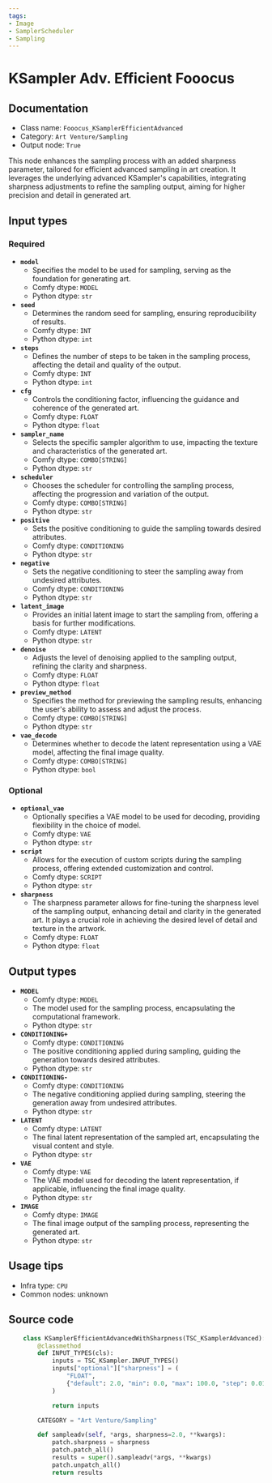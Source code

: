 ```yaml
---
tags:
- Image
- SamplerScheduler
- Sampling
---
```


# KSampler Adv. Efficient Fooocus
## Documentation
- Class name: `Fooocus_KSamplerEfficientAdvanced`
- Category: `Art Venture/Sampling`
- Output node: `True`

This node enhances the sampling process with an added sharpness parameter, tailored for efficient advanced sampling in art creation. It leverages the underlying advanced KSampler's capabilities, integrating sharpness adjustments to refine the sampling output, aiming for higher precision and detail in generated art.
## Input types
### Required
- **`model`**
    - Specifies the model to be used for sampling, serving as the foundation for generating art.
    - Comfy dtype: `MODEL`
    - Python dtype: `str`
- **`seed`**
    - Determines the random seed for sampling, ensuring reproducibility of results.
    - Comfy dtype: `INT`
    - Python dtype: `int`
- **`steps`**
    - Defines the number of steps to be taken in the sampling process, affecting the detail and quality of the output.
    - Comfy dtype: `INT`
    - Python dtype: `int`
- **`cfg`**
    - Controls the conditioning factor, influencing the guidance and coherence of the generated art.
    - Comfy dtype: `FLOAT`
    - Python dtype: `float`
- **`sampler_name`**
    - Selects the specific sampler algorithm to use, impacting the texture and characteristics of the generated art.
    - Comfy dtype: `COMBO[STRING]`
    - Python dtype: `str`
- **`scheduler`**
    - Chooses the scheduler for controlling the sampling process, affecting the progression and variation of the output.
    - Comfy dtype: `COMBO[STRING]`
    - Python dtype: `str`
- **`positive`**
    - Sets the positive conditioning to guide the sampling towards desired attributes.
    - Comfy dtype: `CONDITIONING`
    - Python dtype: `str`
- **`negative`**
    - Sets the negative conditioning to steer the sampling away from undesired attributes.
    - Comfy dtype: `CONDITIONING`
    - Python dtype: `str`
- **`latent_image`**
    - Provides an initial latent image to start the sampling from, offering a basis for further modifications.
    - Comfy dtype: `LATENT`
    - Python dtype: `str`
- **`denoise`**
    - Adjusts the level of denoising applied to the sampling output, refining the clarity and sharpness.
    - Comfy dtype: `FLOAT`
    - Python dtype: `float`
- **`preview_method`**
    - Specifies the method for previewing the sampling results, enhancing the user's ability to assess and adjust the process.
    - Comfy dtype: `COMBO[STRING]`
    - Python dtype: `str`
- **`vae_decode`**
    - Determines whether to decode the latent representation using a VAE model, affecting the final image quality.
    - Comfy dtype: `COMBO[STRING]`
    - Python dtype: `bool`
### Optional
- **`optional_vae`**
    - Optionally specifies a VAE model to be used for decoding, providing flexibility in the choice of model.
    - Comfy dtype: `VAE`
    - Python dtype: `str`
- **`script`**
    - Allows for the execution of custom scripts during the sampling process, offering extended customization and control.
    - Comfy dtype: `SCRIPT`
    - Python dtype: `str`
- **`sharpness`**
    - The sharpness parameter allows for fine-tuning the sharpness level of the sampling output, enhancing detail and clarity in the generated art. It plays a crucial role in achieving the desired level of detail and texture in the artwork.
    - Comfy dtype: `FLOAT`
    - Python dtype: `float`
## Output types
- **`MODEL`**
    - Comfy dtype: `MODEL`
    - The model used for the sampling process, encapsulating the computational framework.
    - Python dtype: `str`
- **`CONDITIONING+`**
    - Comfy dtype: `CONDITIONING`
    - The positive conditioning applied during sampling, guiding the generation towards desired attributes.
    - Python dtype: `str`
- **`CONDITIONING-`**
    - Comfy dtype: `CONDITIONING`
    - The negative conditioning applied during sampling, steering the generation away from undesired attributes.
    - Python dtype: `str`
- **`LATENT`**
    - Comfy dtype: `LATENT`
    - The final latent representation of the sampled art, encapsulating the visual content and style.
    - Python dtype: `str`
- **`VAE`**
    - Comfy dtype: `VAE`
    - The VAE model used for decoding the latent representation, if applicable, influencing the final image quality.
    - Python dtype: `str`
- **`IMAGE`**
    - Comfy dtype: `IMAGE`
    - The final image output of the sampling process, representing the generated art.
    - Python dtype: `str`
## Usage tips
- Infra type: `CPU`
- Common nodes: unknown


## Source code
```python
    class KSamplerEfficientAdvancedWithSharpness(TSC_KSamplerAdvanced):
        @classmethod
        def INPUT_TYPES(cls):
            inputs = TSC_KSampler.INPUT_TYPES()
            inputs["optional"]["sharpness"] = (
                "FLOAT",
                {"default": 2.0, "min": 0.0, "max": 100.0, "step": 0.01},
            )

            return inputs

        CATEGORY = "Art Venture/Sampling"

        def sampleadv(self, *args, sharpness=2.0, **kwargs):
            patch.sharpness = sharpness
            patch.patch_all()
            results = super().sampleadv(*args, **kwargs)
            patch.unpatch_all()
            return results

```
